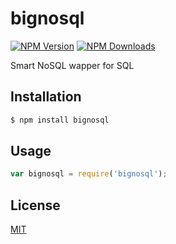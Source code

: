 # bignosql

[![NPM Version][npm-image]][npm-url]
[![NPM Downloads][downloads-image]][downloads-url]

Smart NoSQL wapper for SQL

## Installation

```sh
$ npm install bignosql
```

## Usage

``` javascript
var bignosql = require('bignosql');

```

## License

[MIT](LICENSE)

[npm-image]: https://img.shields.io/npm/v/bignosql.svg
[npm-url]: https://npmjs.org/package/bignosql
[downloads-image]: https://img.shields.io/npm/dm/bignosql.svg
[downloads-url]: https://npmjs.org/package/bignosql
